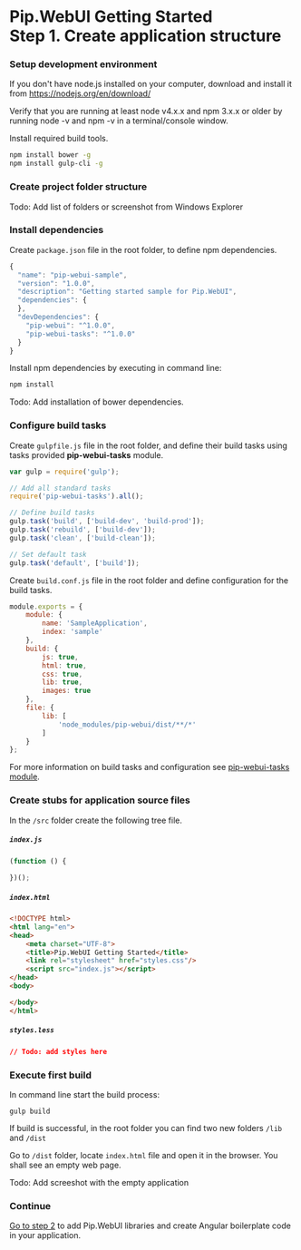 # Pip.WebUI Getting Started <br/> Step 1. Create application structure

### Setup development environment

If you don't have node.js installed on your computer, download and install it from https://nodejs.org/en/download/

Verify that you are running at least node v4.x.x and npm 3.x.x or older by running node -v and npm -v in a terminal/console window.

Install required build tools.
```bash
npm install bower -g
npm install gulp-cli -g
```

### Create project folder structure

Todo: Add list of folders or screenshot from Windows Explorer 

### Install dependencies

Create `package.json` file in the root folder, to define npm dependencies.

```javascript
{
  "name": "pip-webui-sample",
  "version": "1.0.0",
  "description": "Getting started sample for Pip.WebUI",
  "dependencies": {
  },
  "devDependencies": {
    "pip-webui": "^1.0.0",
    "pip-webui-tasks": "^1.0.0"
  }
}

```

Install npm dependencies by executing in command line:
```bash
npm install
```

Todo: Add installation of bower dependencies.

### Configure build tasks 

Create `gulpfile.js` file in the root folder, and define their build tasks using tasks provided **pip-webui-tasks** module.

```javascript
var gulp = require('gulp');

// Add all standard tasks    
require('pip-webui-tasks').all();

// Define build tasks        
gulp.task('build', ['build-dev', 'build-prod']);
gulp.task('rebuild', ['build-dev']);
gulp.task('clean', ['build-clean']);

// Set default task
gulp.task('default', ['build']);
```

Create `build.conf.js` file in the root folder and define configuration for the build tasks.

```javascript
module.exports = {
    module: {
        name: 'SampleApplication',
        index: 'sample'
    },
    build: {
        js: true,
        html: true,
        css: true,
        lib: true,
        images: true
    },
    file: {
        lib: [
            'node_modules/pip-webui/dist/**/*'
        ]
    }
};
```

For more information on build tasks and configuration see [pip-webui-tasks module](https://github.com/pip-webui/pip-webui-tasks).

### Create stubs for application source files

In the `/src` folder create the following tree file.

##### `index.js`
```javascript
(function () {
    
})();
```

##### `index.html`
```html
<!DOCTYPE html>
<html lang="en">
<head>
    <meta charset="UTF-8">
    <title>Pip.WebUI Getting Started</title>
    <link rel="stylesheet" href="styles.css"/>
    <script src="index.js"></script>
</head>
<body>

</body>
</html>
```

##### `styles.less`
```css
// Todo: add styles here
```

### Execute first build

In command line start the build process:
```
gulp build
```

If build is successful, in the root folder you can find two new folders `/lib` and `/dist`

Go to `/dist` folder, locate `index.html` file and open it in the browser.  You shall see an empty web page.

Todo: Add screeshot with the empty application

### Continue

[Go to step 2](https://github.com/pip-webui/pip-webui-sample/blob/master/step2/Readme.md) to add Pip.WebUI libraries and create Angular boilerplate code in your application.
